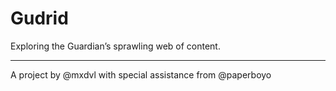 # Gudrid

Exploring the Guardian’s sprawling web of content.

---

A project by @mxdvl with special assistance from @paperboyo
